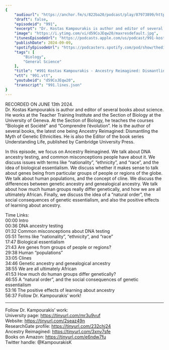 ```yaml
---
{
	"audiourl": "https://anchor.fm/s/822ba20/podcast/play/87973899/https%3A%2F%2Fd3ctxlq1ktw2nl.cloudfront.net%2Fstaging%2F2024-5-13%2Fb7b32e31-ba14-9127-9f48-5b033a5c5f80.m4a",
	"draft": false,
	"episodeid": "991",
	"excerpt": "Dr. Kostas Kampourakis is author and editor of several books about science. He works at the Teacher Training Institute and the Section of Biology at the University of Geneva. At the Section of Biology, he teaches the courses “Biologie et Société” and “Comprendre l’évolution”. He is the author of several books, the latest one being Ancestry Reimagined: Dismantling the Myth of Genetic Ethnicities. He is also the Editor of the book series Understanding Life, published by Cambridge University Press.",
	"image": "https://i.ytimg.com/vi/d59CoJEqw20/maxresdefault.jpg",
	"itunesEpisodeUrl": "https://podcasts.apple.com/us/podcast/991-kostas-kampourakis-ancestry-reimagined-dismantling/id1451347236?i=1000668922297&uo=4",
	"publishDate": 2024-09-09,
	"spotifyEpisodeUrl": "https://podcasters.spotify.com/pod/show/thedissenter/episodes/991-Kostas-Kampourakis---Ancestry-Reimagined-Dismantling-the-Myth-of-Genetic-Ethnicities-e2kr8ib",
	"tags": [
		"Biology",
		"General Science"
	],
	"title": "#991 Kostas Kampourakis - Ancestry Reimagined: Dismantling the Myth of Genetic Ethnicities",
	"vtt": "991.vtt",
	"youtubeid": "d59CoJEqw20",
	"transcript": "991.lines.json"
}
---
```

RECORDED ON JUNE 13th 2024.  
Dr. Kostas Kampourakis is author and editor of several books about science. He works at the Teacher Training Institute and the Section of Biology at the University of Geneva. At the Section of Biology, he teaches the courses “Biologie et Société” and “Comprendre l’évolution”. He is the author of several books, the latest one being Ancestry Reimagined: Dismantling the Myth of Genetic Ethnicities. He is also the Editor of the book series Understanding Life, published by Cambridge University Press.

In this episode, we focus on Ancestry Reimagined. We talk about DNA ancestry testing, and common misconceptions people have about it. We discuss issues with terms like “nationality”, “ethnicity”, and “race”, and the idea of biological essentialism. We discuss whether it makes sense to talk about genes being from particular groups of people or regions of the globe. We talk about human populations, and the concept of cline. We discuss the differences between genetic ancestry and genealogical ancestry. We talk about how much human groups really differ genetically, and how we are all ultimately African. Finally, we discuss the idea of a “natural order”, the social consequences of genetic essentialism, and also the positive effects of learning about ancestry.

Time Links:  
<time>00:00</time> Intro  
<time>00:36</time> DNA ancestry testing  
<time>01:32</time> Common misconceptions about DNA testing  
<time>05:51</time> Terms like “nationality”, “ethnicity”, and “race”  
<time>17:47</time> Biological essentialism  
<time>21:43</time> Are genes from groups of people or regions?  
<time>29:38</time> Human “populations”  
<time>33:05</time> Clines  
<time>34:46</time> Genetic ancestry and genealogical ancestry  
<time>38:55</time> We are all ultimately African  
<time>41:53</time> How much do human groups differ genetically?  
<time>46:55</time> A “natural order”, and the social consequences of genetic essentialism  
<time>53:16</time> The positive effects of learning about ancestry  
<time>56:37</time> Follow Dr. Kampourakis’ work!

---

Follow Dr. Kampourakis’ work:  
University page: https://tinyurl.com/mr3u9vuf  
Website: https://tinyurl.com/2seaz49n  
ResearchGate profile: https://tinyurl.com/232chj24  
Ancestry Reimagined: https://tinyurl.com/3xnv7sfe  
Books on Amazon: https://tinyurl.com/e6ndw7fu  
Twitter handle: @KampourakisK
